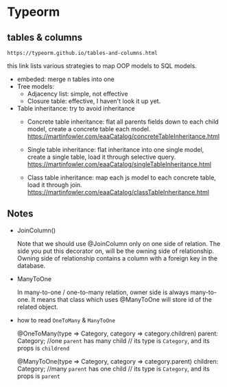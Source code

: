 # Typeorm    
    


## tables & columns

    https://typeorm.github.io/tables-and-columns.html

this link lists various strategies to map OOP models to SQL models.

* embeded: merge n tables into one
* Tree models:
    * Adjacency list: simple, not effective
    * Closure table: effective, I haven't look it up yet.
* Table inheritance: try to avoid inheritance
    * Concrete table inheritance: flat all parents fields down to each child model, create a concrete table each model.
        https://martinfowler.com/eaaCatalog/concreteTableInheritance.html

    * Single table inheritance: flat inheritance into one single model, create a single table, load it through selective query.
        https://martinfowler.com/eaaCatalog/singleTableInheritance.html

    * Class table inheritance: map each js model to each concrete table, load it through join.
        https://martinfowler.com/eaaCatalog/classTableInheritance.html


## Notes

* JoinColumn()

    Note that we should use @JoinColumn only on one side of relation. The side you put this decorator on, will be the owning side of relationship. Owning side of relationship contains a column with a foreign key in the database.


* ManyToOne

    In many-to-one / one-to-many relation, owner side is always many-to-one. It means that class which uses @ManyToOne will store id of the related object.


* how to read `OneToMany` & `ManyToOne`

    @OneToMany(type => Category, category => category.children)
    parent: Category;
    //one `parent` has many child
    // its type is `Category`, and its props is `childrend`

    @ManyToOne(type => Category, category => category.parent)
    children: Category;
    //many `parent` has one child
    // its type is `Category`, and its props is `parent`
